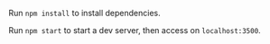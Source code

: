 Run `npm install` to install dependencies.

Run `npm start` to start a dev server, then access on `localhost:3500`.
